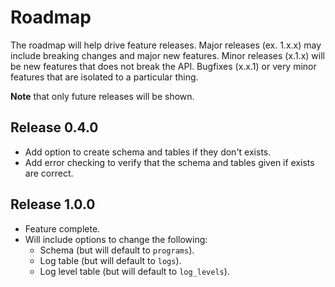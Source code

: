 # Roadmap

The roadmap will help drive feature releases.
Major releases (ex. 1.x.x) may include breaking changes and major new features.
Minor releases (x.1.x) will be new features that does not break the API.
Bugfixes (x.x.1) or very minor features that are isolated to a particular thing.

**Note** that only future releases will be shown.

## Release 0.4.0

* Add option to create schema and tables if they don't exists.
* Add error checking to verify that the schema and tables given if exists are
  correct.

## Release 1.0.0

* Feature complete.
* Will include options to change the following:
  * Schema (but will default to `programs`).
  * Log table (but will default to `logs`).
  * Log level table (but will default to `log_levels`).
